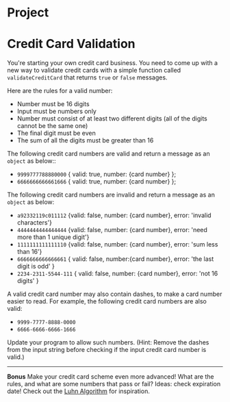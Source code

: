 # Project
# Credit Card Validation

You're starting your own credit card business. You need to come up with a new way to validate credit cards with a simple function called  `validateCreditCard`  that returns  `true`  or  `false` messages.

Here are the rules for a valid number:

-   Number must be 16 digits
-   Input must be numbers only
-   Number must consist of at least two different digits (all of the digits cannot be the same one)
-   The final digit must be even
-   The sum of all the digits must be greater than 16

The following credit card numbers are valid and return a message as an `object` as below::

-   `9999777788880000` { valid: true, number: {card number} };
-   `6666666666661666` { valid: true, number: {card number} };

The following credit card numbers are invalid and return a message as an `object` as below:

-   `a92332119c011112`  {valid: false, number: {card number}, error: 'invalid characters'}
-   `4444444444444444`  {valid: false, number: {card number}, error: 'need more than 1 unique digit'}
-   `1111111111111110`  {valid: false, number: {card number}, error: 'sum less than 16'}
-   `6666666666666661`  { valid: false, number:{card number}, error: 'the last digit is odd' }
-   `2234-2311-5544-111`  { valid: false, number: {card number}, error: 'not 16 digits' }


A valid credit card number may also contain dashes, to make a card number easier to read. For example, the following credit card numbers are also valid:

-   `9999-7777-8888-0000`
-   `6666-6666-6666-1666`

Update your program to allow such numbers. (Hint: Remove the dashes from the input string before checking if the input credit card number is valid.)

----------

**Bonus**  Make your credit card scheme even more advanced! What are the rules, and what are some numbers that pass or fail? Ideas: check expiration date! Check out the  [Luhn Algorithm](https://en.wikipedia.org/wiki/Luhn_algorithm)  for inspiration.